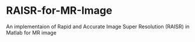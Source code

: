# RAISR-for-MR-Image
An implementaion of Rapid and Accurate Image Super Resolution (RAISR) in Matlab for MR image
